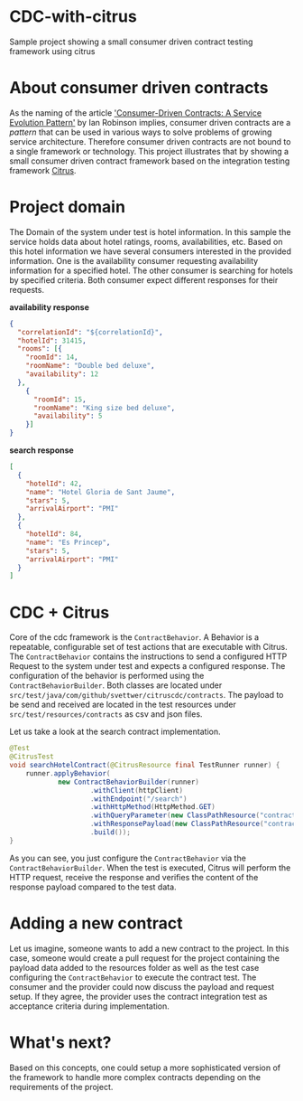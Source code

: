 # CDC-with-citrus
Sample project showing a small consumer driven contract testing framework using citrus

# About consumer driven contracts
As the naming of the article
['Consumer-Driven Contracts: A Service Evolution Pattern'](https://www.martinfowler.com/articles/consumerDrivenContracts.html)
by Ian Robinson implies, consumer driven contracts are a *pattern* that can be used in various ways to solve problems
of growing service architecture. Therefore consumer driven contracts are not bound to a single framework or technology.
This project illustrates that by showing a small consumer driven contract framework based on the integration testing 
framework [Citrus](https://github.com/citrusframework).

# Project domain
The Domain of the system under test is hotel information. In this sample the service holds data about hotel ratings, rooms,
availabilities, etc. Based on this hotel information we have several consumers interested in the provided information.
One is the availability consumer requesting availability information for a specified hotel. The other consumer is
searching for hotels by specified criteria. Both consumer expect different responses for their requests.

**availability response**
```json
{
  "correlationId": "${correlationId}",
  "hotelId": 31415,
  "rooms": [{
    "roomId": 14,
    "roomName": "Double bed deluxe",
    "availability": 12
  },
    {
      "roomId": 15,
      "roomName": "King size bed deluxe",
      "availability": 5
    }]
}
```

**search response**
```json
[
  {
    "hotelId": 42,
    "name": "Hotel Gloria de Sant Jaume",
    "stars": 5,
    "arrivalAirport": "PMI"
  },
  {
    "hotelId": 84,
    "name": "Es Princep",
    "stars": 5,
    "arrivalAirport": "PMI"
  }
]
```

# CDC + Citrus 
Core of the cdc framework is the `ContractBehavior`. A Behavior is a repeatable, configurable set of test actions
that are executable with Citrus. The `ContractBehavior` contains the instructions to send a configured HTTP Request to
the system under test and expects a configured response. The configuration of the behavior is performed using the
`ContractBehaviorBuilder`. Both classes are located under `src/test/java/com/github/svettwer/citruscdc/contracts`.
The payload to be send and received are located in the test resources under `src/test/resources/contracts` as csv and
json files.

Let us take a look at the search contract implementation.
```java
@Test
@CitrusTest
void searchHotelContract(@CitrusResource final TestRunner runner) {
    runner.applyBehavior(
            new ContractBehaviorBuilder(runner)
                    .withClient(httpClient)
                    .withEndpoint("/search")
                    .withHttpMethod(HttpMethod.GET)
                    .withQueryParameter(new ClassPathResource("contracts/search/queryParameter.csv"))
                    .withResponsePayload(new ClassPathResource("contracts/search/responsePayload.json"))
                    .build());
}
```

As you can see, you just configure the `ContractBehavior` via the `ContractBehaviorBuilder`. When the test is executed,
Citrus will perform the HTTP request, receive the response and verifies the content of the response payload compared to
the test data. 

# Adding a new contract
Let us imagine, someone wants to add a new contract to the project. In this case, someone would create a pull request 
for the project containing the payload data added to the resources folder as well as the test case configuring the 
`ContractBehavior` to execute the contract test. The consumer and the provider could now discuss the payload and request
setup. If they agree, the provider uses the contract integration test as acceptance criteria during implementation.

# What's next?
Based on this concepts, one could setup a more sophisticated version of the framework to handle more complex contracts
depending on the requirements of the project.